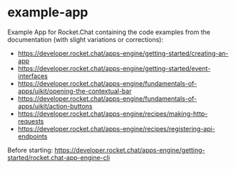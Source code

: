 # example-app

Example App for Rocket.Chat containing the code examples from the documentation (with slight variations or corrections):

- https://developer.rocket.chat/apps-engine/getting-started/creating-an-app
- https://developer.rocket.chat/apps-engine/getting-started/event-interfaces
- https://developer.rocket.chat/apps-engine/fundamentals-of-apps/uikit/opening-the-contextual-bar
- https://developer.rocket.chat/apps-engine/fundamentals-of-apps/uikit/action-buttons
- https://developer.rocket.chat/apps-engine/recipes/making-http-requests
- https://developer.rocket.chat/apps-engine/recipes/registering-api-endpoints

Before starting: https://developer.rocket.chat/apps-engine/getting-started/rocket.chat-app-engine-cli
